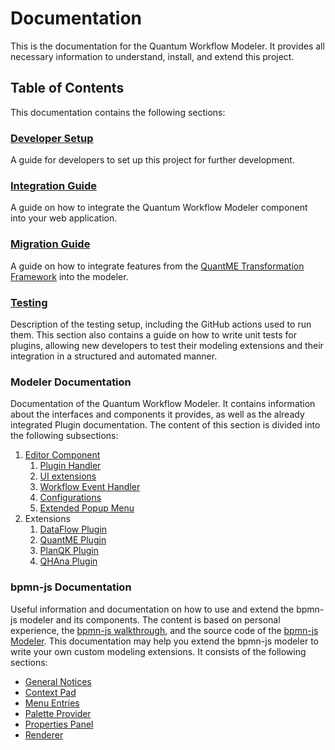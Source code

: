 # Documentation
This is the documentation for the Quantum Workflow Modeler. It provides all necessary information to understand, install, and extend this project.

## Table of Contents
This documentation contains the following sections:

### [Developer Setup](developer-setup/developer-setup.md)
A guide for developers to set up this project for further development.

### [Integration Guide](integration-guide/integration-guide.md)
A guide on how to integrate the Quantum Workflow Modeler component into your web application.

### [Migration Guide](migration/migrate-from-camunda-modeler.md)
A guide on how to integrate features from the [QuantME Transformation Framework](https://github.com/UST-QuAntiL/QuantME-TransformationFramework) into the modeler.

### [Testing](testing)
Description of the testing setup, including the GitHub actions used to run them. This section also contains a guide on how to write unit tests for plugins, allowing new developers to test their modeling extensions and their integration in a structured and automated manner.

### Modeler Documentation
Documentation of the Quantum Workflow Modeler. It contains information about the interfaces and components it provides, as well as the already integrated Plugin documentation. The content of this section is divided into the following subsections:
1. [Editor Component](quantum-workflow-modeler/editor/editor-structure.md)
   1. [Plugin Handler](quantum-workflow-modeler/editor/plugin)
   2. [UI extensions](quantum-workflow-modeler/editor/ui-extension/extend-ui-via-plugin-object.md)
   3. [Workflow Event Handler](quantum-workflow-modeler/editor/events/event-handler-doc.md)
   4. [Configurations](quantum-workflow-modeler/editor/configurations/configurations.md)
   5. [Extended Popup Menu](quantum-workflow-modeler/editor/popup-menu/extended-popup-menu.md)
2. Extensions
   1. [DataFlow Plugin](quantum-workflow-modeler/extensions/data-flow-plugin/data-flow-plugin.md)
   2. [QuantME Plugin](quantum-workflow-modeler/extensions/quantme-plugin/quantme-plugin.md)
   3. [PlanQK Plugin](quantum-workflow-modeler/extensions/planqk-plugin/planqk-plugin.md)
   4. [QHAna Plugin](quantum-workflow-modeler/extensions/qhana-plugin/qhana-plugin.md)

### bpmn-js Documentation
Useful information and documentation on how to use and extend the bpmn-js modeler and its components. The content is based on personal experience, the [bpmn-js walkthrough](https://bpmn.io/toolkit/bpmn-js/walkthrough), and the source code of the [bpmn-js Modeler](https://github.com/bpmn-io/bpmn-js). This documentation may help you extend the bpmn-js modeler to write your own custom modeling extensions. It consists of the following sections:
- [General Notices](extend-bpmn-js/extension-general/general-extension-hints.md)
- [Context Pad](extend-bpmn-js/context-pad/custom-context-pad.md)
- [Menu Entries](extend-bpmn-js/menu-entries/custom-replace-entries.md)
- [Palette Provider](extend-bpmn-js/palette-provider/customize-the-palette.md)
- [Properties Panel](extend-bpmn-js/properties-panel/custom-properties-panel.md)
- [Renderer](extend-bpmn-js/renderer/custom-renderer.md)